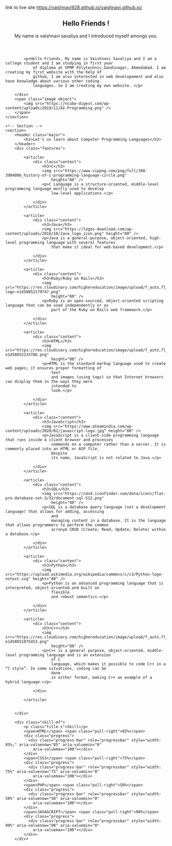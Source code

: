 link to live site https://vaishnavi928.github.io/vaishnavi.github.io/
<html>

<head>
	<title>Sample Website</title>
	<!-- Banner -->
	<section id="banner">
		<div class="content">
			<header>
				<h1>Hello Friends !</h1>
				<p>My name is vaishnavi savaliya and I introduced myself amongs you.</p>
				</header>

			<p>Hello Friends, My name is Vaishnavi Savaliya and I am a college student and I am studying in first year
				of diploma at VPMP Polytechnic,Gandinagar, Ahmedabad. I am creating my first website with the help of
				github, I am also interested in web developement and also have knowledge about various other coding
				languages. So I am creating my own website. </p>

		</div>
		<span class="image object">
			<img src="https://ncube-digest.com/wp-content/uploads/2019/11/AI-Programming.png" />
		</span>
	</section>

	<!-- Section -->
	<section>
		<header class="major">
			<h2>Let's us learn about Computer Programming Languages</h2>
		</header>
		<div class="features">

			<article>
				<div class="content">
					<h3>C</h3>
					<img src="https://www.vippng.com/png/full/398-3984086_history-of-c-programming-language-circle.png"
						height="80" />
					<p>C Language is a structure-oriented, middle-level programming language mostly used to develop
						low-level applications.</p>

				</div>
			</article>

			<article>
				<div class="content">
					<h3>Java</h3>
					<img src="https://logos-download.com/wp-content/uploads/2016/10/Java_logo_icon.png" height="80" />
					<p>Java is a general-purpose, object-oriented, high-level programming language with several features
						that make it ideal for web-based development.</p>

				</div>
			</article>

			<article>
				<div class="content">
					<h3>Ruby/Ruby on Rails</h3>
					<img src="https://res.cloudinary.com/highereducation/image/upload/f_auto,fl_lossy,q_auto:eco/v1/ComputerScience.org/2015/10/ruby-logo-e1458852179747.png"
						height="80" />
					<p>Ruby is an open-sourced, object-oriented scripting language that can be used independently or as
						part of the Ruby on Rails web framework.</p>

				</div>
			</article>

			<article>
				<div class="content">
					<h3>HTML</h3>
					<img src="https://res.cloudinary.com/highereducation/image/upload/f_auto,fl_lossy,q_auto:eco/v1/ComputerScience.org/2015/10/HTML5_logo-e1458852233788.png"
						height="80" />
					<p>HTML is the standard markup language used to create web pages; it ensures proper formatting of
						text
						and images (using tags) so that Internet browsers can display them in the ways they were
						intended to
						look.</p>

				</div>
			</article>

			<article>
				<div class="content">
					<h3>JavaScript</h3>
					<img src="https://www.ateamindia.com/wp-content/uploads/2020/02/javascript-logo.jpg" height="80" />
					<p>JavaScript is a client-side programming language that runs inside a client browser and processes
						commands on a computer rather than a server. It is commonly placed into an HTML or ASP file.
						Despite
						its name, JavaScript is not related to Java.</p>

				</div>
			</article>

			<article>
				<div class="content">
					<h3>SQL</h3>
					<img src="https://cdn4.iconfinder.com/data/icons/flat-pro-database-set-3/32/document-sql-512.png"
						height="80" />
					<p>SQL is a database query language (not a development language) that allows for adding, accessing
						and
						managing content in a database. It is the language that allows programmers to perform the common
						acronym CRUD (Create; Read; Update; Delete) within a database.</p>

				</div>
			</article>

			<article>
				<div class="content">
					<h3>Python</h3>
					<img src="https://upload.wikimedia.org/wikipedia/commons/c/c3/Python-logo-notext.svg" height="80" />
					<p>Python is an advanced programming language that is interpreted, object-oriented and built on
						flexible
						and robust semantics.</p>

				</div>
			</article>

			<article>
				<div class="content">
					<h3>C++</h3>
					<img src="https://res.cloudinary.com/highereducation/image/upload/f_auto,fl_lossy,q_auto:eco/v1/ComputerScience.org/2015/10/cplusplus-e1458851875453.png"
						height="80" />
					<p>C++ is a general purpose, object-oriented, middle-level programming language and is an extension
						of C
						language, which makes it possible to code C++ in a “C style”. In some situations, coding can be
						done
						in either format, making C++ an example of a hybrid language.</p>

				</div>

			</article>


		</div>

		<div class="skill-mf">
			<p class="title-s">Skill</p>
			<span>HTML</span> <span class="pull-right">85%</span>
			<div class="progress">
			  <div class="progress-bar" role="progressbar" style="width: 85%;" aria-valuenow="85" aria-valuemin="0"
				aria-valuemax="100"></div>
			</div>
			<span>CSS3</span> <span class="pull-right">75%</span>
			<div class="progress">
			  <div class="progress-bar" role="progressbar" style="width: 75%" aria-valuenow="75" aria-valuemin="0"
				aria-valuemax="100"></div>
			</div>
			<span>PHP</span> <span class="pull-right">50%</span>
			<div class="progress">
			  <div class="progress-bar" role="progressbar" style="width: 50%" aria-valuenow="50" aria-valuemin="0"
				aria-valuemax="100"></div>
			</div>
			<span>JAVASCRIPT</span> <span class="pull-right">90%</span>
			<div class="progress">
			  <div class="progress-bar" role="progressbar" style="width: 90%" aria-valuenow="90" aria-valuemin="0"
				aria-valuemax="100"></div>
			</div>
		</div>

</head>

</html>
